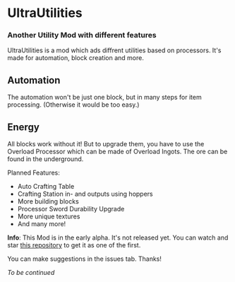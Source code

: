 # UltraUtilities
### Another Utility Mod with different features

UltraUtilities is a mod which ads diffrent utilities based on processors. It's made for automation, block creation and more. 

## Automation
The automation won't be just one block, but in many steps for item processing. (Otherwise it would be too easy.)

## Energy
All blocks work without it! But to upgrade them, you have to use the Overload Processor which can be made of Overload Ingots. The ore can be found in the underground.

Planned Features:
- Auto Crafting Table
- Crafting Station in- and outputs using hoppers
- More building blocks
- Processor Sword Durability Upgrade
- More unique textures
- And many more!

**Info**: This Mod is in the early alpha. It's not released yet. You can watch and star [this repository](https://github.com/UltraUtilities/UltraUtilities) to get it as one of the first.

You can make suggestions in the issues tab. Thanks!

_To be continued_
